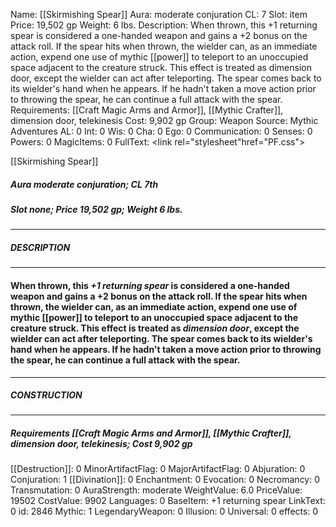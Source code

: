 Name: [[Skirmishing Spear]]
Aura: moderate conjuration
CL: 7
Slot: item
Price: 19,502 gp
Weight: 6 lbs.
Description: When thrown, this +1 returning spear is considered a one-handed weapon and gains a +2 bonus on the attack roll. If the spear hits when thrown, the wielder can, as an immediate action, expend one use of mythic [[power]] to teleport to an unoccupied space adjacent to the creature struck. This effect is treated as dimension door, except the wielder can act after teleporting. The spear comes back to its wielder's hand when he appears. If he hadn't taken a move action prior to throwing the spear, he can continue a full attack with the spear.
Requirements: [[Craft Magic Arms and Armor]], [[Mythic Crafter]], dimension door, telekinesis
Cost: 9,902 gp
Group: Weapon
Source: Mythic Adventures
AL: 0
Int: 0
Wis: 0
Cha: 0
Ego: 0
Communication: 0
Senses: 0
Powers: 0
MagicItems: 0
FullText: <link rel="stylesheet"href="PF.css"><div class="heading"><p class="alignleft">[[Skirmishing Spear]]</p><div style="clear: both;"></div></div><div><h5><b>Aura </b>moderate conjuration; <b>CL </b>7th</h5><h5><b>Slot </b>none; <b>Price </b>19,502 gp; <b>Weight </b>6 lbs.</h5></div><hr/><div><h5><b>DESCRIPTION</b></h5></div><hr/><div><h4><p>When thrown, this <i>+1 returning spear</i> is considered a one-handed weapon and gains a +2 bonus on the attack roll. If the spear hits when thrown, the wielder can, as an immediate action, expend one use of mythic [[power]] to teleport to an unoccupied space adjacent to the creature struck. This effect is treated as <i>dimension door</i>, except the wielder can act after teleporting. The spear comes back to its wielder's hand when he appears. If he hadn't taken a move action prior to throwing the spear, he can continue a full attack with the spear.</p></h4></div><hr/><div><h5><b>CONSTRUCTION</b></h5></div><hr/><div><h5><b>Requirements </b>[[Craft Magic Arms and Armor]], [[Mythic Crafter]], <i>dimension door</i>, <i>telekinesis</i>; <b>Cost </b>9,902 gp</h5></div>
[[Destruction]]: 0
MinorArtifactFlag: 0
MajorArtifactFlag: 0
Abjuration: 0
Conjuration: 1
[[Divination]]: 0
Enchantment: 0
Evocation: 0
Necromancy: 0
Transmutation: 0
AuraStrength: moderate
WeightValue: 6.0
PriceValue: 19502
CostValue: 9902
Languages: 0
BaseItem: +1 returning spear
LinkText: 0
id: 2846
Mythic: 1
LegendaryWeapon: 0
Illusion: 0
Universal: 0
effects: 0
